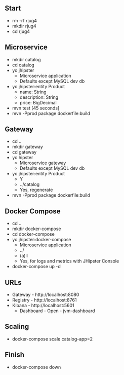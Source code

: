 ## Start
* rm -rf rjug4
* mkdir rjug4
* cd rjug4
## Microservice
* mkdir catalog
* cd catalog
* yo jhipster
    * Microservice application
    * Defaults except MySQL dev db
* yo jhipster:entity Product
    * name: String
    * description: String
    * price: BigDecimal
* mvn test [45 seconds]
* mvn -Pprod package dockerfile:build
## Gateway
* cd ..
* mkdir gateway
* cd gateway
* yo hipster
    * Microservice gateway
    * Defaults except MySQL dev db
* yo jhipster:entity Product
    * Y
    * ../catalog
    * Yes, regenerate
* mvn -Pprod package dockerfile:build
## Docker Compose
* cd ..
* mkdir docker-compose
* cd docker-compose
* yo jhipster:docker-compose
    * Microservice application
    * ../
    * (a)ll
    * Yes, for logs and metrics with JHipster Console
* docker-compose up -d
## URLs
* Gateway - http://localhost:8080
* Registry - http://localhost:8761
* Kibana - http://localhost:5601
    * Dashboard - Open - jvm-dashboard
## Scaling
* docker-compose scale catalog-app=2
## Finish
* docker-compose down

